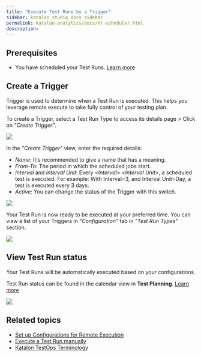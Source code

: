 ```yaml
---
title: "Execute Test Runs by a Trigger"
sidebar: katalon_studio_docs_sidebar
permalink: katalon-analytics/docs/kt-scheduler.html 
description: 
---
```

## Prerequisites

- You have scheduled your Test Runs. [Learn more](katalon-analytics/docs/create-plan.html)

## Create a Trigger

Trigger is used to determine when a Test Run is executed. This helps you leverage remote execute to take fully control of your testing plan.

To create a Trigger, select a Test Run Type to access its details page > Click on *"Create Trigger"*.


<img src="https://github.com/katalon-studio/docs-images/raw/master/katalon-analytics/docs/kt-scheduler/create-trigger-details.png" width="" height="">

In the *"Create Trigger"* view, enter the required details:

   * *Name*: It's recommended to give a name that has a meaning.
   * *From-To*: The period in which the scheduled jobs start.
   * *Interval* and *Interval Unit*: Every <_Interval_> <_Interval Unit_>, a scheduled test is executed.
     For example: With Interval=3, and Interval Unit=Day, a test is executed every 3 days.
   * *Active*: You can change the status of the Trigger with this switch.


<img src="https://github.com/katalon-studio/docs-images/raw/master/katalon-analytics/docs/kt-scheduler/create-trigger.png" width="" height="">


Your Test Run is now ready to be executed at your preferred time. You can view a list of your Triggers in *"Configuration"* tab in *"Test Run Types"* section.


<img src="https://github.com/katalon-studio/docs-images/raw/master/katalon-analytics/docs/kt-scheduler/view-triggers.png" width="" height="">

## View Test Run status

Your Test Runs will be automatically executed based on your configurations. 

Test Run status can be found in the calendar view in **Test Planning**. [Learn more](katalon-analytics/docs/create-plan.html#view-test-runs)

<img src="https://github.com/katalon-studio/docs-images/raw/master/katalon-analytics/docs/execute-test-runs/view-test-runs.png" width="" height="">

## Related topics

- [Set up Configurations for Remote Execution](/katalon-analytics/docs/test-run-config.html)
- [Execute a Test Run manually](/katalon-analytics/docs/execute-test-run.html)
- [Katalon TestOps Terminology](/https://docs.katalon.com/katalon-analytics/docs/testops-terminology.html#trigger)